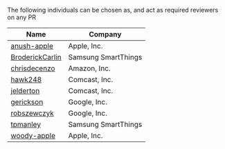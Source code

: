 The following individuals can be chosen as, and act as required reviewers on any
PR

| Name                                                  | Company             |
| ----------------------------------------------------- | ------------------- |
| [anush-apple](https://github.com/anush-apple)         | Apple, Inc.         |
| [BroderickCarlin](https://github.com/BroderickCarlin) | Samsung SmartThings |
| [chrisdecenzo](https://github.com/chrisdecenzo)       | Amazon, Inc.        |
| [hawk248](https://github.com/hawk248)                 | Comcast, Inc.       |
| [jelderton](https://github.com/jelderton)             | Comcast, Inc.       |
| [gerickson](https://github.com/gerickson)             | Google, Inc.        |
| [robszewczyk](https://github.com/robszewczyk)         | Google, Inc.        |
| [tpmanley](https://github.com/tpmanley)               | Samsung SmartThings |
| [woody-apple](https://github.com/woody-apple)         | Apple, Inc.         |
